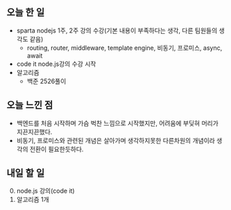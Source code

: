 ## 오늘 한 일
- sparta nodejs 1주, 2주 강의 수강(기본 내용이 부족하다는 생각, 다른 팀원들의 생각도 같음)
  - routing, router, middleware, template engine, 비동기, 프로미스, async, await
- code it node.js강의 수강 시작
- 알고리즘
  - 백준 2526풀이

## 오늘 느낀 점
- 백엔드를 처음 시작하며 가슴 벅찬 느낌으로 시작했지만, 어려움에 부딪혀 머리가 지끈지끈했다.
- 비동기, 프로미스와 관련된 개념은 살아가며 생각하지못한 다른차원의 개념이라 생각의 전환이 필요한듯하다.


## 내일 할 일

0. node.js 강의(code it)
1. 알고리즘 1개



